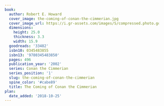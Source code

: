 ```yaml
---
book:
  author: Robert E. Howard
  cover_image: the-coming-of-conan-the-cimmerian.jpg
  cover_image_url: https://i.gr-assets.com/images/S/compressed.photo.goodreads.com/books/1168447880l/33482._SY475_.jpg
  dimensions:
    height: 25.0
    thickness: 3.3
    width: 15.9
  goodreads: '33482'
  isbn10: 0345483855
  isbn13: '9780345483850'
  pages: 496
  publication_year: '2002'
  series: Conan the Cimmerian
  series_position: '1'
  slug: the-coming-of-conan-the-cimmerian
  spine_color: '#cabe89'
  title: The Coming of Conan the Cimmerian
plan:
  date_added: '2018-10-25'
---
```

